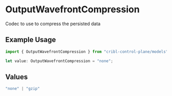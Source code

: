 # OutputWavefrontCompression

Codec to use to compress the persisted data

## Example Usage

```typescript
import { OutputWavefrontCompression } from "cribl-control-plane/models";

let value: OutputWavefrontCompression = "none";
```

## Values

```typescript
"none" | "gzip"
```